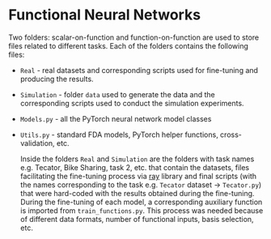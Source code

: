 # Functional Neural Networks


Two folders: scalar-on-function and function-on-function are used to store files related to different tasks. Each of the folders contains the following files:

- `Real` - real datasets and corresponding scripts used for fine-tuning and producing the results.
- `Simulation` - folder `data` used to generate the data and the corresponding scripts used to conduct the simulation experiments.
- `Models.py` - all the PyTorch neural network model classes
- `Utils.py` - standard FDA models, PyTorch helper functions, cross-validation, etc.

  Inside the folders `Real` and `Simulation` are the folders with task names e.g. Tecator, Bike Sharing, task 2, etc. that contain the datasets, files facilitating the fine-tuning process via [ray](https://docs.ray.io/en/latest/ray-overview/getting-started.html) library and final scripts (with the names corresponding to the task e.g. `Tecator` dataset -> `Tecator.py`) that were hard-coded with the results obtained during the fine-tuning. During the fine-tuning of each model, a corresponding auxiliary function is imported from `train_functions.py`. This process was needed because of different data formats, number of functional inputs, basis selection, etc. 

